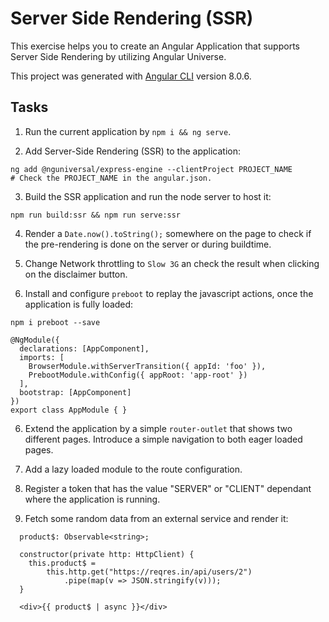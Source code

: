 # Server Side Rendering (SSR)

This exercise helps you to create an Angular Application that supports Server Side Rendering by utilizing Angular Universe. 

This project was generated with [Angular CLI](https://github.com/angular/angular-cli) version 8.0.6.

## Tasks

1. Run the current application by `npm i && ng serve`.

2. Add Server-Side Rendering (SSR) to the application: 

```
ng add @nguniversal/express-engine --clientProject PROJECT_NAME
# Check the PROJECT_NAME in the angular.json.
```

3. Build the SSR application and run the node server to host it: 

```
npm run build:ssr && npm run serve:ssr
```

4. Render a `Date.now().toString();` somewhere on the page to check if the pre-rendering is done on the server or during buildtime. 

4. Change Network throttling to `Slow 3G` an check the result when clicking on the disclaimer button.

5. Install and configure `preboot` to replay the javascript actions, once the application is fully loaded: 

```
npm i preboot --save

@NgModule({
  declarations: [AppComponent],
  imports: [
    BrowserModule.withServerTransition({ appId: 'foo' }),
    PrebootModule.withConfig({ appRoot: 'app-root' })
  ],
  bootstrap: [AppComponent]
})
export class AppModule { }
```
6. Extend the application by a simple `router-outlet` that shows two different pages. Introduce a simple navigation to both eager loaded pages.

7. Add a lazy loaded module to the route configuration. 

8. Register a token that has the value "SERVER" or "CLIENT" dependant where the application is running. 

9. Fetch some random data from an external service and render it: 

```
  product$: Observable<string>;

  constructor(private http: HttpClient) {
    this.product$ = 
        this.http.get("https://reqres.in/api/users/2")
            .pipe(map(v => JSON.stringify(v)));
  }

  <div>{{ product$ | async }}</div>
```
